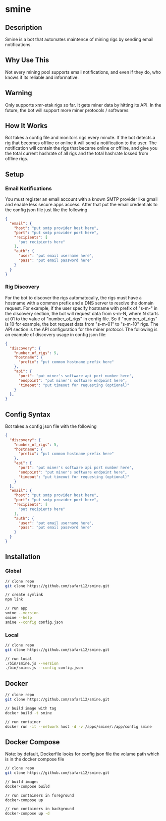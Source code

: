 # smine

## Description
Smine is a bot that automates maintence of mining rigs by sending email notifications.

## Why Use This
Not every mining pool supports email notifications, and even if they do, who knows if its reliable and informative.

## Warning
Only supports xmr-stak rigs so far. It gets miner data by hitting its API. In the future, the bot will support more miner protocols / softwares

## How It Works
Bot takes a config file and monitors rigs every minute.
If the bot detects a rig that becomes offline or online it will send a notification to the user. The notification will contain the rigs that became online or offline, and give you the total current hashrate of all rigs and the total hashrate lossed from offline rigs.

## Setup

### Email Notifications
You must register an email account with a known SMTP provider like gmail and enable less secure apps access. After that put the email credentials to the config json file just like the following

```json
{
  "email": {
    "host": "put smtp provider host here",
    "port": "put smtp provider port here",
    "recipients": [
      "put recipients here"
    ],
    "auth": {
      "user": "put email username here",
      "pass": "put email password here"
    }
  }
}
```

### Rig Discovery
For the bot to discover the rigs automatocally, the rigs must have a hostname with a common prefix and a DNS server to resolve the domain request. For example, if the user specify hostname with prefix of "s-m-" in the discovery section, the bot will request data from s-m-N, where N starts at 01 to the value of "number_of_rigs" in config file. So if "number_of_rigs" is 10 for example, the bot request data from "s-m-01" to "s-m-10" rigs. The API section is the API configuration for the miner protocol. The following is an example of discovery usage in config json file:

```json
{
  "discovery": {
    "number_of_rigs": 5,
    "hostname": {
      "prefix": "put common hostname prefix here"
    },
    "api": {
      "port": "put miner's software api port number here",
      "endpoint": "put miner's software endpoint here",
      "timeout": "put timeout for requesting (optional)"
    }
  },
}
```

## Config Syntax
Bot takes a config json file with the following

```json
{
  "discovery": {
    "number_of_rigs": 5,
    "hostname": {
      "prefix": "put common hostname prefix here"
    },
    "api": {
      "port": "put miner's software api port number here",
      "endpoint": "put miner's software endpoint here",
      "timeout": "put timeout for requesting (optional)"
    }
  },
  "email": {
    "host": "put smtp provider host here",
    "port": "put smtp provider port here",
    "recipients": [
      "put recipients here"
    ],
    "auth": {
      "user": "put email username here",
      "pass": "put email password here"
    }
  }
}
```

## Installation

### Global
```bash
// clone repo
git clone https://github.com/safari12/smine.git

// create symlink
npm link

// run app
smine --version
smine --help
smine --config config.json
```

### Local
```bash
// clone repo
git clone https://github.com/safari12/smine.git

// run local
./bin/smine.js --version
./bin/smine.js --config config.json
```

## Docker

```bash
// clone repo
git clone https://github.com/safari12/smine.git

// build image with tag
docker build -t smine

// run container
docker run -it --network host -d -v /apps/smine/:/app/config smine
```

## Docker Compose

Note: by default, Dockerfile looks for config json file the volume path which is in the docker compose file

```bash
// clone repo
git clone https://github.com/safari12/smine.git

// build images
docker-compose build

// run containers in foreground
docker-compose up

// run containers in background
docker-compose up -d
```
